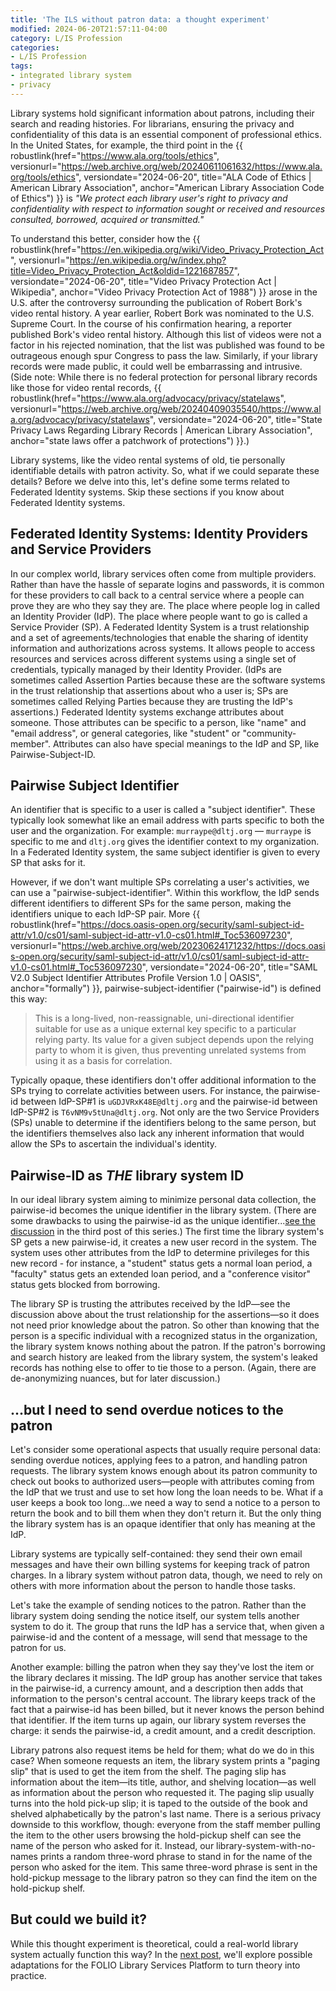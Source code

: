 ```yaml
---
title: 'The ILS without patron data: a thought experiment'
modified: 2024-06-20T21:57:11-04:00
category: L/IS Profession
categories:
- L/IS Profession
tags:
- integrated library system
- privacy
---
```

Library systems hold significant information about patrons, including their search and reading histories. 
For librarians, ensuring the privacy and confidentiality of this data is an essential component of professional ethics. 
In the United States, for example, the third point in the {{ robustlink(href="https://www.ala.org/tools/ethics", versionurl="https://web.archive.org/web/20240611061632/https://www.ala.org/tools/ethics", versiondate="2024-06-20", title="ALA Code of Ethics | American Library Association", anchor="American Library Association Code of Ethics") }}  is _"We protect each library user's right to privacy and confidentiality with respect to information sought or received and resources consulted, borrowed, acquired or transmitted."_

To understand this better, consider how the {{ robustlink(href="https://en.wikipedia.org/wiki/Video_Privacy_Protection_Act", versionurl="https://en.wikipedia.org/w/index.php?title=Video_Privacy_Protection_Act&oldid=1221687857", versiondate="2024-06-20", title="Video Privacy Protection Act | Wikipedia", anchor="Video Privacy Protection Act of 1988") }} arose in the U.S. after the controversy surrounding the publication of Robert Bork's video rental history. 
A year earlier, Robert Bork was nominated to the U.S. Supreme Court. 
In the course of his confirmation hearing, a reporter published Bork's video rental history. 
Although this list of videos were not a factor in his rejected nomination, that the list was published was found to be outrageous enough spur Congress to pass the law. 
Similarly, if your library records were made public, it could well be embarrassing and intrusive. 
(Side note: While there is no federal protection for personal library records like those for video rental records, {{ robustlink(href="https://www.ala.org/advocacy/privacy/statelaws", versionurl="https://web.archive.org/web/20240409035540/https://www.ala.org/advocacy/privacy/statelaws", versiondate="2024-06-20", title="State Privacy Laws Regarding Library Records | American Library Association", anchor="state laws offer a patchwork of protections") }}.)

Library systems, like the video rental systems of old, tie personally identifiable details with patron activity. 
So, what if we could separate these details? 
Before we delve into this, let's define some terms related to Federated Identity systems. 
Skip these sections if you know about Federated Identity systems. 

## Federated Identity Systems: Identity Providers and Service Providers
In our complex world, library services often come from multiple providers. 
Rather than have the hassle of separate logins and passwords, it is common for these providers to call back to a central service where a people can prove they are who they say they are. 
The place where people log in called an Identity Provider (IdP). 
The place where people want to go is called a Service Provider (SP). 
A Federated Identity System is a trust relationship and a set of agreements/technologies that enable the sharing of identity information and authorizations across systems. 
It allows people to access resources and services across different systems using a single set of credentials, typically managed by their Identity Provider. 
(IdPs are sometimes called Assertion Parties because these are the software systems in the trust relationship that assertions about who a user is; SPs are sometimes called Relying Parties because they are trusting the IdP's assertions.) 
Federated Identity systems exchange attributes about someone. 
Those attributes can be specific to a person, like "name" and "email address", or general categories, like "student" or "community-member". 
Attributes can also have special meanings to the IdP and SP, like Pairwise-Subject-ID.

## Pairwise Subject Identifier
An identifier that is specific to a user is called a "subject identifier". 
These typically look somewhat like an email address with parts specific to both the user and the organization. 
For example: `murraype@dltj.org` — `murraype` is specific to me and `dltj.org` gives the identifier context to my organization. 
In a Federated Identity system, the same subject identifier is given to every SP that asks for it.

However, if we don't want multiple SPs correlating a user's activities, we can use a "pairwise-subject-identifier". 
Within this workflow, the IdP sends different identifiers to different SPs for the same person, making the identifiers unique to each IdP-SP pair. 
More {{ robustlink(href="https://docs.oasis-open.org/security/saml-subject-id-attr/v1.0/cs01/saml-subject-id-attr-v1.0-cs01.html#_Toc536097230", versionurl="https://web.archive.org/web/20230624171232/https://docs.oasis-open.org/security/saml-subject-id-attr/v1.0/cs01/saml-subject-id-attr-v1.0-cs01.html#_Toc536097230", versiondate="2024-06-20", title="SAML V2.0 Subject Identifier Attributes Profile Version 1.0 | OASIS", anchor="formally") }}, pairwise-subject-identifier ("pairwise-id") is defined this way:

> This is a long-lived, non-reassignable, uni-directional identifier suitable for use as a unique external key specific to a particular relying party. Its value for a given subject depends upon the relying party to whom it is given, thus preventing unrelated systems from using it as a basis for correlation. 

Typically opaque, these identifiers don't offer additional information to the SPs trying to correlate activities between users. 
For instance, the pairwise-id between IdP-SP#1 is `uGDJVRxK48E@dltj.org` and the pairwise-id between IdP-SP#2 is `T6vNM9v5tUna@dltj.org`. 
Not only are the two Service Providers (SPs) unable to determine if the identifiers belong to the same person, but the identifiers themselves also lack any inherent information that would allow the SPs to ascertain the individual's identity.

## Pairwise-ID as _THE_ library system ID
In our ideal library system aiming to minimize personal data collection, the pairwise-id becomes the unique identifier in the library system. 
(There are some drawbacks to using the pairwise-id as the unique identifier...[see the discussion](https://dltj.org/article/ils-without-patron-data-details/#deanonymization) in the third post of this series.) 
The first time the library system's SP gets a new pairwise-id, it creates a new user record in the system. 
The system uses other attributes from the IdP to determine privileges for this new record - for instance, a "student" status gets a normal loan period, a "faculty" status gets an extended loan period, and a "conference visitor" status gets blocked from borrowing.

The library SP is trusting the attributes received by the IdP—see the discussion above about the trust relationship for the assertions—so it does not need prior knowledge about the patron. 
So other than knowing that the person is a specific individual with a recognized status in the organization, the library system knows nothing about the patron. 
If the patron's borrowing and search history are leaked from the library system, the system's leaked records has nothing else to offer to tie those to a person. 
(Again, there are de-anonymizing nuances, but for later discussion.)

## ...but I need to send overdue notices to the patron
Let's consider some operational aspects that usually require personal data: sending overdue notices, applying fees to a patron, and handling patron requests. 
The library system knows enough about its patron community to check out books to authorized users—people with attributes coming from the IdP that we trust and use to set how long the loan needs to be. 
What if a user keeps a book too long...we need a way to send a notice to a person to return the book and to bill them when they don't return it. 
But the only thing the library system has is an opaque identifier that only has meaning at the IdP.

Library systems are typically self-contained: they send their own email messages and have their own billing systems for keeping track of patron charges. 
In a library system without patron data, though, we need to rely on others with more information about the person to handle those tasks.

Let's take the example of sending notices to the patron. 
Rather than the library system doing sending the notice itself, our system tells another system to do it. 
The group that runs the IdP has a service that, when given a pairwise-id and the content of a message, will send that message to the patron for us. 

Another example: billing the patron when they say they've lost the item or the library declares it missing. 
The IdP group has another service that takes in the pairwise-id, a currency amount, and a description then adds that information to the person's central account. 
The library keeps track of the fact that a pairwise-id has been billed, but it never knows the person behind that identifier. 
If the item turns up again, our library system reverses the charge: it sends the pairwise-id, a credit amount, and a credit description. 

Library patrons also request items be held for them; what do we do in this case? 
When someone requests an item, the library system prints a "paging slip" that is used to get the item from the shelf. 
The paging slip has information about the item—its title, author, and shelving location—as well as information about the person who requested it. 
The paging slip usually turns into the hold pick-up slip; it is taped to the outside of the book and shelved alphabetically by the patron's last name. 
There is a serious privacy downside to this workflow, though: everyone from the staff member pulling the item to the other users browsing the hold-pickup shelf can see the name of the person who asked for it. 
Instead, our library-system-with-no-names prints a random three-word phrase to stand in for the name of the person who asked for the item. 
This same three-word phrase is sent in the hold-pickup message to the library patron so they can find the item on the hold-pickup shelf. 

## But could we build it?
While this thought experiment is theoretical, could a real-world library system actually function this way? 
In the [next post](https://dltj.org/article/ils-without-patron-data-folio/), we'll explore possible adaptations for the FOLIO Library Services Platform to turn theory into practice.